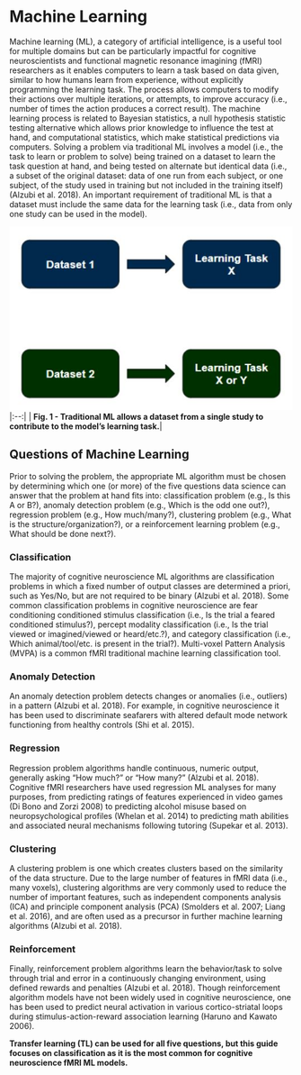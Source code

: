 # Machine Learning

Machine learning (ML), a category of artificial intelligence, is a useful tool for multiple domains but can be particularly impactful for cognitive neuroscientists and functional magnetic resonance imagining (fMRI) researchers as it enables computers to learn a task based on data given, similar to how humans learn from experience, without explicitly programming the learning task. The process allows computers to modify their actions over multiple iterations, or attempts, to improve accuracy (i.e., number of times the action produces a correct result). The machine learning process is related to Bayesian statistics, a null hypothesis statistic testing alternative which allows prior knowledge to influence the test at hand, and computational statistics, which make statistical predictions via computers. Solving a problem via traditional ML involves a model (i.e., the task to learn or problem to solve) being trained on a dataset to learn the task question at hand, and being tested on alternate but identical data (i.e., a subset of the original dataset: data of one run from each subject, or one subject, of the study used in training but not included in the training itself) (Alzubi et al. 2018). An important requirement of traditional ML is that a dataset must include the same data for the learning task (i.e., data from only one study can be used in the model).

![Traditional Machine Learning](images/traditionalML.JPG)
|:--:|
| <b>Fig. 1 - Traditional ML allows a dataset from a single study to contribute to the model’s learning task.</b>|

## Questions of Machine Learning

Prior to solving the problem, the appropriate ML algorithm must be chosen by determining which one (or more) of the five questions data science can answer that the problem at hand fits into: classification problem (e.g., Is this A or B?), anomaly detection problem (e.g., Which is the odd one out?), regression problem (e.g., How much/many?), clustering problem (e.g., What is the structure/organization?), or a reinforcement learning problem (e.g., What should be done next?). 

### Classification
The majority of cognitive neuroscience ML algorithms are classification problems in which a fixed number of output classes are determined a priori, such as Yes/No, but are not required to be binary (Alzubi et al. 2018). Some common classification problems in cognitive neuroscience are fear conditioning conditioned stimulus classification (i.e., Is the trial a feared conditioned stimulus?), percept modality classification (i.e., Is the trial viewed or imagined/viewed or heard/etc.?), and category classification (i.e., Which animal/tool/etc. is present in the trial?). Multi-voxel Pattern Analysis (MVPA) is a common fMRI traditional machine learning classification tool. 

### Anomaly Detection
An anomaly detection problem detects changes or anomalies (i.e., outliers) in a pattern (Alzubi et al. 2018). For example, in cognitive neuroscience it has been used to discriminate seafarers with altered default mode network functioning from healthy controls (Shi et al. 2015). 

### Regression
Regression problem algorithms handle continuous, numeric output, generally asking “How much?” or “How many?” (Alzubi et al. 2018). Cognitive fMRI researchers have used regression ML analyses for many purposes, from predicting ratings of features experienced in video games (Di Bono and Zorzi 2008) to predicting alcohol misuse based on neuropsychological profiles (Whelan et al. 2014) to predicting math abilities and associated neural mechanisms following tutoring (Supekar et al. 2013). 

### Clustering
A clustering problem is one which creates clusters based on the similarity of the data structure. Due to the large number of features in fMRI data (i.e., many voxels), clustering algorithms are very commonly used to reduce the number of important features, such as independent components analysis (ICA) and principle component analysis (PCA) (Smolders et al. 2007; Liang et al. 2016), and are often used as a precursor in further machine learning algorithms (Alzubi et al. 2018). 

### Reinforcement
Finally, reinforcement problem algorithms learn the behavior/task to solve through trial and error in a continuously changing environment, using defined rewards and penalties (Alzubi et al. 2018). Though reinforcement algorithm models have not been widely used in cognitive neuroscience, one has been used to predict neural activation in various cortico-striatal loops during stimulus-action-reward association learning (Haruno and Kawato 2006). 


**Transfer learning (TL) can be used for all five questions, but this guide focuses on classification as it is the most common for cognitive neuroscience fMRI ML models.**